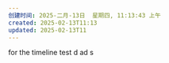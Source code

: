 ```yaml
---
创建时间: 2025-二月-13日  星期四, 11:13:43 上午
created: 2025-02-13T11:13
updated: 2025-02-13T11
---
```

for the timeline test
d ad s